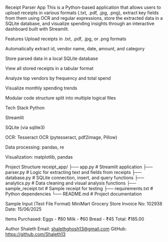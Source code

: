 Receipt Parser App
This is a Python-based application that allows users to upload receipts in various formats (.txt, .pdf, .jpg, .png), extract key fields from them using OCR and regular expressions, store the extracted data in a SQLite database, and visualize spending insights through an interactive dashboard built with Streamlit.

Features
Upload receipts in .txt, .pdf, .jpg, or .png formats

Automatically extract id, vendor name, date, amount, and category

Store parsed data in a local SQLite database

View all stored receipts in a tabular format

Analyze top vendors by frequency and total spend

Visualize monthly spending trends

Modular code structure split into multiple logical files

Tech Stack
Python

Streamlit

SQLite (via sqlite3)

OCR: Tesseract OCR (pytesseract, pdf2image, Pillow)

Data processing: pandas, re

Visualization: matplotlib, pandas

Project Structure
receipt_app/
├── app.py               # Streamlit application
├── parser.py            # Logic for extracting text and fields from receipts
├── database.py          # SQLite connection, insert, and query functions
├── analytics.py         # Data cleaning and visual analysis functions
├── sample_receipt.txt   # Sample receipt for testing
├── requirements.txt     # Python dependencies
└── README.md            # Project documentation

Sample Input (Text File Format)
MiniMart Grocery Store
Invoice No: 102938
Date: 15/06/2025

Items Purchased:
Eggs - ₹80
Milk - ₹60
Bread - ₹45
Total: ₹185.00

Author
Shaleth
Email: shalethghosh13@gmail.com
GitHub: https://github.com/Shaleth13
